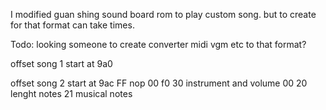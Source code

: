 I modified guan shing sound board rom to play custom song. but to create for that format can take times.

Todo: looking someone to create converter midi vgm etc to that format?

offset song 1 start at 9a0

offset song 2 start at 9ac
FF nop
00
f0
30 instrument and volume
00
20 lenght notes 
21 musical notes
